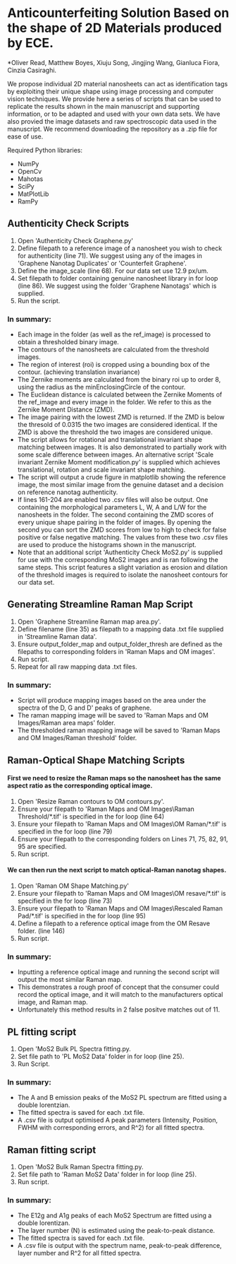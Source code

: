 # Anticounterfeiting Solution Based on the shape of 2D Materials produced by ECE.
*Oliver Read, Matthew Boyes, Xiuju Song, Jingjing Wang, Gianluca Fiora, Cinzia Casiraghi.

We propose individual 2D material nanosheets can act as identification tags by exploiting their unique shape using image processing and computer vision techniques. We provide here a series of scripts that can be used to replicate the results shown in the main manuscript and supporting information, or to be adapted and used with your own data sets. We have also provied the image datasets and raw spectroscopic data used in the manuscript. We recommend downloading the repository as a .zip file for ease of use.

Required Python libraries:
* NumPy
* OpenCv
* Mahotas
* SciPy
* MatPlotLib
* RamPy

## Authenticity Check Scripts
1. Open 'Authenticity Check Graphene.py'
2. Define filepath to a reference image of a nanosheet you wish to check for authenticity (line 71). We suggest using any of the images in 'Graphene Nanotag Duplicates' or 'Counterfeit Graphene'.
3. Define the image_scale (line 68). For our data set use 12.9 px/um.
4. Set filepath to folder containing genuine nanosheet library in for loop (line 86). We suggest using the folder 'Graphene Nanotags' which is supplied.
5. Run the script.

### In summary:
* Each image in the folder (as well as the ref_image) is processed to obtain a thresholded binary image.
* The contours of the nanosheets are calculated from the threshold images.
* The region of interest (roi) is cropped using a bounding box of the contour. (achieving translation invariance)
* The Zernike moments are calculated from the binary roi up to order 8, using the radius as the minEnclosingCircle of the contour.
* The Euclidean distance is calculated between the Zernike Moments of the ref_image and every image in the folder. We refer to this as the Zernike Moment Distance (ZMD).
* The image pairing with the lowest ZMD is returned. If the ZMD is below the thresold of 0.0315 the two images are considered identical. If the ZMD is above the threshold the two images are considered unique.
* The script allows for rotational and translational invariant shape matching between images. It is also demonstrated to partially work with some scale difference between images. An alternative script 'Scale invariant Zernike Moment modification.py' is supplied which achieves translational, rotation and scale invariant shape matching.
* The script will output a crude figure in matplotlib showing the reference image, the most similar image from the genuine dataset and a decision on reference nanotag authenticity. 
* If lines 161-204 are enabled two .csv files will also be output. One containing the morphological parameters L, W, A and L/W for the nanosheets in the folder. The second containing the ZMD scores of every unique shape pairing in the folder of images. By opening the second you can sort the ZMD scores from low to high to check for false positive or false negative matching. The values from these two .csv files are used to produce the histograms shown in the manuscript.
* Note that an additional script 'Authenticity Check MoS2.py' is supplied for use with the corresponding MoS2 images and is ran following the same steps. This script features a slight variation as erosion and dilation of the threshold images is required to isolate the nanosheet contours for our data set.

## Generating Streamline Raman Map Script
1. Open 'Graphene Streamline Raman map area.py'.
2. Define filename (line 35) as filepath to a mapping data .txt file supplied in 'Streamline Raman data'.
3. Ensure output_folder_map and output_folder_thresh are defined as the filepaths to corresponding  folders in 'Raman Maps and OM images'.
4. Run script.
5. Repeat for all raw mapping data .txt files.

### In summary:
* Script will produce mapping images based on the area under the spectra of the D, G and D' peaks of graphene.
* The raman mapping image will be saved to 'Raman Maps and OM Images/Raman area maps' folder.
* The thresholded raman mapping image will be saved to 'Raman Maps and OM Images/Raman threshold' folder.


## Raman-Optical Shape Matching Scripts
#### First we need to resize the Raman maps so the nanosheet has the same aspect ratio as the corresponding optical image.
1. Open 'Resize Raman contours to OM contours.py'.
2. Ensure your filepath to 'Raman Maps and OM Images\Raman Threshold/*.tif' is specified in the for loop (line 64)
3. Ensure your filepath to 'Raman Maps and OM Images\OM Raman/*.tif' is specified in the for loop (line 79)
4. Ensure your filepath to the corresponding folders on Lines 71, 75, 82, 91, 95 are specified.
5. Run script.

#### We can then run the next script to match optical-Raman nanotag shapes.
1. Open 'Raman OM Shape Matching.py'
2. Ensure your filepath to 'Raman Maps and OM Images\OM resave/*.tif' is specified in the for loop (line 73)
3. Ensure your filepath to 'Raman Maps and OM Images\Rescaled Raman Pad/*.tif' is specified in the for loop (line 95)
4. Define a filepath to a reference optical image from the OM Resave folder. (line 146)
5. Run script.

### In summary:
* Inputting a reference optical image and running the second script will output the most similar Raman map.
* This demonstrates a rough proof of concept that the consumer could record the optical image, and it will match to the manufacturers optical image, and Raman map.
* Unfortunately this method results in 2 false positve matches out of 11.

## PL fitting script
1. Open 'MoS2 Bulk PL Spectra fitting.py.
2. Set file path to 'PL MoS2 Data' folder in for loop (line 25).
3. Run Script.

### In summary:
* The A and B emission peaks of the MoS2 PL spectrum are fitted using a double lorentzian.
* The fitted spectra is saved for each .txt file.
* A .csv file is output optimised A peak parameters (Intensity, Position, FWHM with corresponding errors, and R^2) for all fitted spectra.

## Raman fitting script
1. Open 'MoS2 Bulk Raman Spectra fitting.py.
2. Set file path to 'Raman MoS2 Data' folder in for loop (line 25).
3. Run script.

### In summary:
* The E12g and A1g peaks of each MoS2 Spectrum are fitted using a double lorentizan. 
* The layer number (N) is estimated using the peak-to-peak distance.
* The fitted spectra is saved for each .txt file.
* A .csv file is output with the spectrum name, peak-to-peak difference, layer number and R^2 for all fitted spectra.
